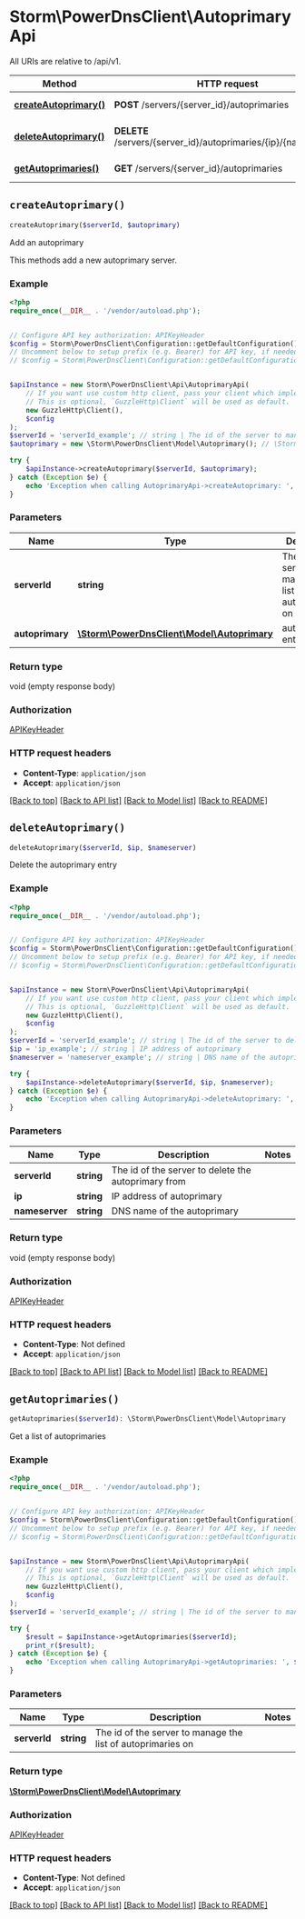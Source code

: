 # Storm\PowerDnsClient\AutoprimaryApi

All URIs are relative to /api/v1.

Method | HTTP request | Description
------------- | ------------- | -------------
[**createAutoprimary()**](AutoprimaryApi.md#createAutoprimary) | **POST** /servers/{server_id}/autoprimaries | Add an autoprimary
[**deleteAutoprimary()**](AutoprimaryApi.md#deleteAutoprimary) | **DELETE** /servers/{server_id}/autoprimaries/{ip}/{nameserver} | Delete the autoprimary entry
[**getAutoprimaries()**](AutoprimaryApi.md#getAutoprimaries) | **GET** /servers/{server_id}/autoprimaries | Get a list of autoprimaries


## `createAutoprimary()`

```php
createAutoprimary($serverId, $autoprimary)
```

Add an autoprimary

This methods add a new autoprimary server.

### Example

```php
<?php
require_once(__DIR__ . '/vendor/autoload.php');


// Configure API key authorization: APIKeyHeader
$config = Storm\PowerDnsClient\Configuration::getDefaultConfiguration()->setApiKey('X-API-Key', 'YOUR_API_KEY');
// Uncomment below to setup prefix (e.g. Bearer) for API key, if needed
// $config = Storm\PowerDnsClient\Configuration::getDefaultConfiguration()->setApiKeyPrefix('X-API-Key', 'Bearer');


$apiInstance = new Storm\PowerDnsClient\Api\AutoprimaryApi(
    // If you want use custom http client, pass your client which implements `GuzzleHttp\ClientInterface`.
    // This is optional, `GuzzleHttp\Client` will be used as default.
    new GuzzleHttp\Client(),
    $config
);
$serverId = 'serverId_example'; // string | The id of the server to manage the list of autoprimaries on
$autoprimary = new \Storm\PowerDnsClient\Model\Autoprimary(); // \Storm\PowerDnsClient\Model\Autoprimary | autoprimary entry to add

try {
    $apiInstance->createAutoprimary($serverId, $autoprimary);
} catch (Exception $e) {
    echo 'Exception when calling AutoprimaryApi->createAutoprimary: ', $e->getMessage(), PHP_EOL;
}
```

### Parameters

Name | Type | Description  | Notes
------------- | ------------- | ------------- | -------------
 **serverId** | **string**| The id of the server to manage the list of autoprimaries on |
 **autoprimary** | [**\Storm\PowerDnsClient\Model\Autoprimary**](../Model/Autoprimary.md)| autoprimary entry to add |

### Return type

void (empty response body)

### Authorization

[APIKeyHeader](../../README.md#APIKeyHeader)

### HTTP request headers

- **Content-Type**: `application/json`
- **Accept**: `application/json`

[[Back to top]](#) [[Back to API list]](../../README.md#endpoints)
[[Back to Model list]](../../README.md#models)
[[Back to README]](../../README.md)

## `deleteAutoprimary()`

```php
deleteAutoprimary($serverId, $ip, $nameserver)
```

Delete the autoprimary entry

### Example

```php
<?php
require_once(__DIR__ . '/vendor/autoload.php');


// Configure API key authorization: APIKeyHeader
$config = Storm\PowerDnsClient\Configuration::getDefaultConfiguration()->setApiKey('X-API-Key', 'YOUR_API_KEY');
// Uncomment below to setup prefix (e.g. Bearer) for API key, if needed
// $config = Storm\PowerDnsClient\Configuration::getDefaultConfiguration()->setApiKeyPrefix('X-API-Key', 'Bearer');


$apiInstance = new Storm\PowerDnsClient\Api\AutoprimaryApi(
    // If you want use custom http client, pass your client which implements `GuzzleHttp\ClientInterface`.
    // This is optional, `GuzzleHttp\Client` will be used as default.
    new GuzzleHttp\Client(),
    $config
);
$serverId = 'serverId_example'; // string | The id of the server to delete the autoprimary from
$ip = 'ip_example'; // string | IP address of autoprimary
$nameserver = 'nameserver_example'; // string | DNS name of the autoprimary

try {
    $apiInstance->deleteAutoprimary($serverId, $ip, $nameserver);
} catch (Exception $e) {
    echo 'Exception when calling AutoprimaryApi->deleteAutoprimary: ', $e->getMessage(), PHP_EOL;
}
```

### Parameters

Name | Type | Description  | Notes
------------- | ------------- | ------------- | -------------
 **serverId** | **string**| The id of the server to delete the autoprimary from |
 **ip** | **string**| IP address of autoprimary |
 **nameserver** | **string**| DNS name of the autoprimary |

### Return type

void (empty response body)

### Authorization

[APIKeyHeader](../../README.md#APIKeyHeader)

### HTTP request headers

- **Content-Type**: Not defined
- **Accept**: `application/json`

[[Back to top]](#) [[Back to API list]](../../README.md#endpoints)
[[Back to Model list]](../../README.md#models)
[[Back to README]](../../README.md)

## `getAutoprimaries()`

```php
getAutoprimaries($serverId): \Storm\PowerDnsClient\Model\Autoprimary
```

Get a list of autoprimaries

### Example

```php
<?php
require_once(__DIR__ . '/vendor/autoload.php');


// Configure API key authorization: APIKeyHeader
$config = Storm\PowerDnsClient\Configuration::getDefaultConfiguration()->setApiKey('X-API-Key', 'YOUR_API_KEY');
// Uncomment below to setup prefix (e.g. Bearer) for API key, if needed
// $config = Storm\PowerDnsClient\Configuration::getDefaultConfiguration()->setApiKeyPrefix('X-API-Key', 'Bearer');


$apiInstance = new Storm\PowerDnsClient\Api\AutoprimaryApi(
    // If you want use custom http client, pass your client which implements `GuzzleHttp\ClientInterface`.
    // This is optional, `GuzzleHttp\Client` will be used as default.
    new GuzzleHttp\Client(),
    $config
);
$serverId = 'serverId_example'; // string | The id of the server to manage the list of autoprimaries on

try {
    $result = $apiInstance->getAutoprimaries($serverId);
    print_r($result);
} catch (Exception $e) {
    echo 'Exception when calling AutoprimaryApi->getAutoprimaries: ', $e->getMessage(), PHP_EOL;
}
```

### Parameters

Name | Type | Description  | Notes
------------- | ------------- | ------------- | -------------
 **serverId** | **string**| The id of the server to manage the list of autoprimaries on |

### Return type

[**\Storm\PowerDnsClient\Model\Autoprimary**](../Model/Autoprimary.md)

### Authorization

[APIKeyHeader](../../README.md#APIKeyHeader)

### HTTP request headers

- **Content-Type**: Not defined
- **Accept**: `application/json`

[[Back to top]](#) [[Back to API list]](../../README.md#endpoints)
[[Back to Model list]](../../README.md#models)
[[Back to README]](../../README.md)
